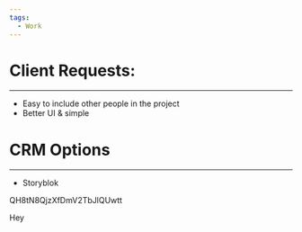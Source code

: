 ```yaml
---
tags:
  - Work
---
```


# Client Requests:
---
- Easy to include other people in the project
- Better UI & simple 

# CRM Options
---
- Storyblok

QH8tN8QjzXfDmV2TbJlQUwtt

Hey